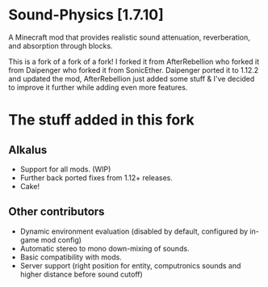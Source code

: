 # Sound-Physics [1.7.10]
A Minecraft mod that provides realistic sound attenuation, reverberation, and absorption through blocks.

This is a fork of a fork of a fork! I forked it from AfterRebellion who forked it from Daipenger who forked it from SonicEther. Daipenger ported it to 1.12.2 and updated the mod, AfterRebellion just added some stuff & I've decided to improve it further while adding even more features.

# The stuff added in this fork  

## Alkalus  
* Support for all mods. (WIP)
* Further back ported fixes from 1.12+ releases.
* Cake!

## Other contributors  
* Dynamic environment evaluation (disabled by default, configured by in-game mod config)
* Automatic stereo to mono down-mixing of sounds.
* Basic compatibility with mods.
* Server support (right position for entity, computronics sounds and higher distance before sound cutoff)

